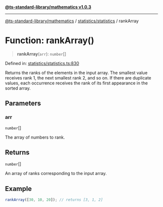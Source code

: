 [**@ts-standard-library/mathematics v1.0.3**](../../../README.md)

***

[@ts-standard-library/mathematics](../../../README.md) / [statistics/statistics](../README.md) / rankArray

# Function: rankArray()

> **rankArray**(`arr`): `number`[]

Defined in: [statistics/statistics.ts:830](https://github.com/gabaudette/ts-stdlib/blob/be448e6a9d9c20c6c2f27f6550ce4e65fc8c9b89/packages/mathematics/src/statistics/statistics.ts#L830)

Returns the ranks of the elements in the input array.
The smallest value receives rank 1, the next smallest rank 2, and so on.
If there are duplicate values, each occurrence receives the rank of its first appearance in the sorted array.

## Parameters

### arr

`number`[]

The array of numbers to rank.

## Returns

`number`[]

An array of ranks corresponding to the input array.

## Example

```typescript
rankArray([30, 10, 20]); // returns [3, 1, 2]
```

